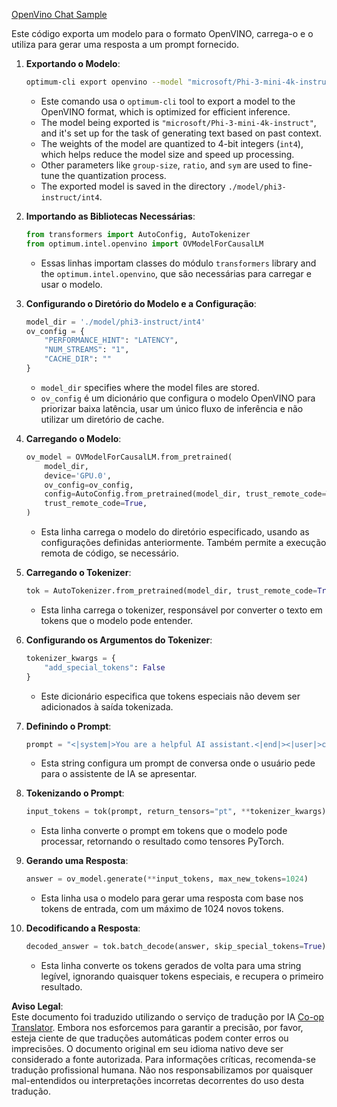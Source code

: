 <!--
CO_OP_TRANSLATOR_METADATA:
{
  "original_hash": "a2a54312eea82ac654fb0f6d39b1f772",
  "translation_date": "2025-05-09T15:52:59+00:00",
  "source_file": "md/02.Application/01.TextAndChat/Phi3/E2E_OpenVino_Chat.md",
  "language_code": "pt"
}
-->
[OpenVino Chat Sample](../../../../../../code/06.E2E/E2E_OpenVino_Chat_Phi3-instruct.ipynb)

Este código exporta um modelo para o formato OpenVINO, carrega-o e o utiliza para gerar uma resposta a um prompt fornecido.

1. **Exportando o Modelo**:  
   ```bash
   optimum-cli export openvino --model "microsoft/Phi-3-mini-4k-instruct" --task text-generation-with-past --weight-format int4 --group-size 128 --ratio 0.6 --sym --trust-remote-code ./model/phi3-instruct/int4
   ```  
   - Este comando usa o `optimum-cli` tool to export a model to the OpenVINO format, which is optimized for efficient inference.
   - The model being exported is `"microsoft/Phi-3-mini-4k-instruct"`, and it's set up for the task of generating text based on past context.
   - The weights of the model are quantized to 4-bit integers (`int4`), which helps reduce the model size and speed up processing.
   - Other parameters like `group-size`, `ratio`, and `sym` are used to fine-tune the quantization process.
   - The exported model is saved in the directory `./model/phi3-instruct/int4`.

2. **Importando as Bibliotecas Necessárias**:  
   ```python
   from transformers import AutoConfig, AutoTokenizer
   from optimum.intel.openvino import OVModelForCausalLM
   ```  
   - Essas linhas importam classes do módulo `transformers` library and the `optimum.intel.openvino`, que são necessárias para carregar e usar o modelo.

3. **Configurando o Diretório do Modelo e a Configuração**:  
   ```python
   model_dir = './model/phi3-instruct/int4'
   ov_config = {
       "PERFORMANCE_HINT": "LATENCY",
       "NUM_STREAMS": "1",
       "CACHE_DIR": ""
   }
   ```  
   - `model_dir` specifies where the model files are stored.
   - `ov_config` é um dicionário que configura o modelo OpenVINO para priorizar baixa latência, usar um único fluxo de inferência e não utilizar um diretório de cache.

4. **Carregando o Modelo**:  
   ```python
   ov_model = OVModelForCausalLM.from_pretrained(
       model_dir,
       device='GPU.0',
       ov_config=ov_config,
       config=AutoConfig.from_pretrained(model_dir, trust_remote_code=True),
       trust_remote_code=True,
   )
   ```  
   - Esta linha carrega o modelo do diretório especificado, usando as configurações definidas anteriormente. Também permite a execução remota de código, se necessário.

5. **Carregando o Tokenizer**:  
   ```python
   tok = AutoTokenizer.from_pretrained(model_dir, trust_remote_code=True)
   ```  
   - Esta linha carrega o tokenizer, responsável por converter o texto em tokens que o modelo pode entender.

6. **Configurando os Argumentos do Tokenizer**:  
   ```python
   tokenizer_kwargs = {
       "add_special_tokens": False
   }
   ```  
   - Este dicionário especifica que tokens especiais não devem ser adicionados à saída tokenizada.

7. **Definindo o Prompt**:  
   ```python
   prompt = "<|system|>You are a helpful AI assistant.<|end|><|user|>can you introduce yourself?<|end|><|assistant|>"
   ```  
   - Esta string configura um prompt de conversa onde o usuário pede para o assistente de IA se apresentar.

8. **Tokenizando o Prompt**:  
   ```python
   input_tokens = tok(prompt, return_tensors="pt", **tokenizer_kwargs)
   ```  
   - Esta linha converte o prompt em tokens que o modelo pode processar, retornando o resultado como tensores PyTorch.

9. **Gerando uma Resposta**:  
   ```python
   answer = ov_model.generate(**input_tokens, max_new_tokens=1024)
   ```  
   - Esta linha usa o modelo para gerar uma resposta com base nos tokens de entrada, com um máximo de 1024 novos tokens.

10. **Decodificando a Resposta**:  
    ```python
    decoded_answer = tok.batch_decode(answer, skip_special_tokens=True)[0]
    ```  
    - Esta linha converte os tokens gerados de volta para uma string legível, ignorando quaisquer tokens especiais, e recupera o primeiro resultado.

**Aviso Legal**:  
Este documento foi traduzido utilizando o serviço de tradução por IA [Co-op Translator](https://github.com/Azure/co-op-translator). Embora nos esforcemos para garantir a precisão, por favor, esteja ciente de que traduções automáticas podem conter erros ou imprecisões. O documento original em seu idioma nativo deve ser considerado a fonte autorizada. Para informações críticas, recomenda-se tradução profissional humana. Não nos responsabilizamos por quaisquer mal-entendidos ou interpretações incorretas decorrentes do uso desta tradução.